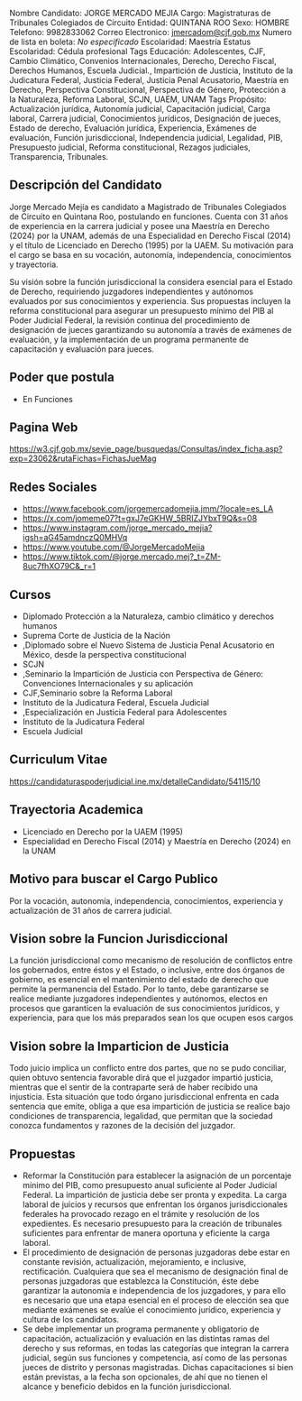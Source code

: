 Nombre Candidato: JORGE MERCADO MEJIA
Cargo: Magistraturas de Tribunales Colegiados de Circuito
Entidad: QUINTANA ROO
Sexo: HOMBRE
Telefono: 9982833062
Correo Electronico: jmercadom@cjf.gob.mx
Numero de lista en boleta: *No especificado*
Escolaridad: Maestría
Estatus Escolaridad: Cédula profesional
Tags Educación: Adolescentes, CJF, Cambio Climático, Convenios Internacionales, Derecho, Derecho Fiscal, Derechos Humanos, Escuela Judicial., Impartición de Justicia, Instituto de la Judicatura Federal, Justicia Federal, Justicia Penal Acusatorio, Maestría en Derecho, Perspectiva Constitucional, Perspectiva de Género, Protección a la Naturaleza, Reforma Laboral, SCJN, UAEM, UNAM
Tags Propósito: Actualización jurídica, Autonomía judicial, Capacitación judicial, Carga laboral, Carrera judicial, Conocimientos jurídicos, Designación de jueces, Estado de derecho, Evaluación jurídica, Experiencia, Exámenes de evaluación, Función jurisdiccional, Independencia judicial, Legalidad, PIB, Presupuesto judicial, Reforma constitucional, Rezagos judiciales, Transparencia, Tribunales.


## Descripción del Candidato 

Jorge Mercado Mejía es candidato a Magistrado de Tribunales Colegiados de Circuito en Quintana Roo, postulando en funciones. Cuenta con 31 años de experiencia en la carrera judicial y posee una Maestría en Derecho (2024) por la UNAM, además de una Especialidad en Derecho Fiscal (2014) y el título de Licenciado en Derecho (1995) por la UAEM. Su motivación para el cargo se basa en su vocación, autonomía, independencia, conocimientos y trayectoria.

Su visión sobre la función jurisdiccional la considera esencial para el Estado de Derecho, requiriendo juzgadores independientes y autónomos evaluados por sus conocimientos y experiencia. Sus propuestas incluyen la reforma constitucional para asegurar un presupuesto mínimo del PIB al Poder Judicial Federal, la revisión continua del procedimiento de designación de jueces garantizando su autonomía a través de exámenes de evaluación, y la implementación de un programa permanente de capacitación y evaluación para jueces.


## Poder que postula

- En Funciones


## Pagina Web

https://w3.cjf.gob.mx/sevie_page/busquedas/Consultas/index_ficha.asp?exp=23062&rutaFichas=FichasJueMag


## Redes Sociales

- https://www.facebook.com/jorgemercadomejia.jmm/?locale=es_LA
- https://x.com/jomeme07?t=gxJ7eGKHW_5BRIZJYbxT9Q&s=08
- https://www.instagram.com/jorge_mercado_mejia?igsh=aG45amdnczQ0MHVq
- https://www.youtube.com/@JorgeMercadoMejia
- https://www.tiktok.com/@jorge.mercado.mej?_t=ZM-8uc7fhXO79C&_r=1


## Cursos

- Diplomado Protección a la Naturaleza, cambio climático y derechos humanos
- Suprema Corte de Justicia de la Nación
- ,Diplomado sobre el Nuevo Sistema de Justicia Penal Acusatorio en México, desde la perspectiva constitucional
- SCJN
- ,Seminario la Impartición de Justicia con Perspectiva de Género: Convenciones Internacionales y su aplicación
- CJF,Seminario sobre la Reforma Laboral
- Instituto de la Judicatura Federal, Escuela Judicial
- ,Especialización en Justicia Federal para Adolescentes
- Instituto de la Judicatura Federal
- Escuela Judicial


## Curriculum Vitae

https://candidaturaspoderjudicial.ine.mx/detalleCandidato/54115/10


## Trayectoria Academica

- Licenciado en Derecho por la UAEM (1995)
- Especialidad en Derecho Fiscal (2014) y Maestría en Derecho (2024) en la UNAM


## Motivo para buscar el Cargo Publico

Por la vocación, autonomía, independencia, conocimientos, experiencia y actualización de 31 años de carrera judicial.


## Vision sobre la Funcion Jurisdiccional

La función jurisdiccional como mecanismo de resolución de conflictos entre los gobernados, entre éstos y el Estado, o inclusive, entre dos órganos de gobierno, es esencial en el mantenimiento del estado de derecho que permite la permanencia del Estado. Por lo tanto, debe garantizarse se realice mediante juzgadores independientes y autónomos, electos en procesos que garanticen la evaluación de sus conocimientos jurídicos, y experiencia, para que los más preparados sean los que ocupen esos cargos


## Vision sobre la Imparticion de Justicia

Todo juicio implica un conflicto entre dos partes, que no se pudo conciliar, quien obtuvo sentencia favorable dirá que el juzgador impartió justicia, mientras que el sentir de la contraparte será de haber recibido una injusticia. Esta situación que todo órgano jurisdiccional enfrenta en cada sentencia que emite, obliga a que esa impartición de justicia se realice bajo condiciones de transparencia, legalidad, que permitan que la sociedad conozca fundamentos y razones de la decisión del juzgador.


## Propuestas

- Reformar la Constitución para establecer la asignación de un porcentaje mínimo del PIB, como presupuesto anual suficiente al Poder Judicial Federal. La impartición de justicia debe ser pronta y expedita. La carga laboral de juicios y recursos que enfrentan los órganos jurisdiccionales federales ha provocado rezago en el trámite y resolución de los expedientes. Es necesario presupuesto para la creación de tribunales suficientes para enfrentar de manera oportuna y eficiente la carga laboral.
- El procedimiento de designación de personas juzgadoras debe estar en constante revisión, actualización, mejoramiento, e inclusive, rectificación. Cualquiera que sea el mecanismo de designación final de personas juzgadoras que establezca la Constitución, éste debe garantizar la autonomía e independencia de los juzgadores, y para ello es necesario que una etapa esencial en el proceso de elección sea que mediante exámenes se evalúe el conocimiento jurídico, experiencia y cultura de los candidatos.
- Se debe implementar un programa permanente y obligatorio de capacitación, actualización y evaluación en las distintas ramas del derecho y sus reformas, en todas las categorías que integran la carrera judicial, según sus funciones y competencia, así como de las personas jueces de distrito y personas magistradas. Dichas capacitaciones si bien están previstas, a la fecha son opcionales, de ahí que no tienen el alcance y beneficio debidos en la función jurisdiccional.

